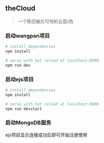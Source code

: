 ## theCloud

> 一个陈旧破烂可怜的云盘(伪

### 启动wangpan项目

``` bash
# install dependencies
npm install

# serve with hot reload at localhost:8080
npm run dev
```

### 启动ejs项目

``` bash
# install dependencies
npm install

# serve with hot reload at localhost:8080
npm run devstart
```
### 启动MongoDB服务

ejs项目显示连接成功后即可开始注册使用
